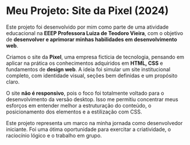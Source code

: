# Meu Projeto: Site da Pixel (2024)

Este projeto foi desenvolvido por mim como parte de uma atividade educacional na **EEEP Professora Luiza de Teodoro Vieira**, com o objetivo de **desenvolver e aprimorar minhas habilidades em desenvolvimento web**.

Criamos o site da **Pixel**, uma empresa fictícia de tecnologia, pensando em aplicar na prática os conhecimentos adquiridos em **HTML, CSS** e fundamentos de **design web**. A ideia foi simular um site institucional completo, com identidade visual, seções bem definidas e um propósito claro.

O site **não é responsivo**, pois o foco foi totalmente voltado para o desenvolvimento da versão desktop. Isso me permitiu concentrar meus esforços em entender melhor a estruturação do conteúdo, o posicionamento dos elementos e a estilização com CSS.

Este projeto representa um marco na minha jornada como desenvolvedor iniciante. Foi uma ótima oportunidade para exercitar a criatividade, o raciocínio lógico e o trabalho em grupo. 


